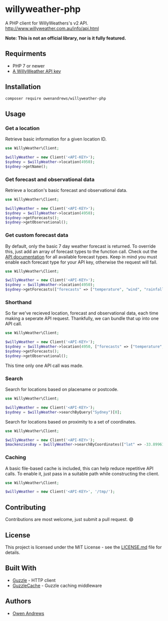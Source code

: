 # willyweather-php
A PHP client for WillyWeathers's v2 API. http://www.willyweather.com.au/info/api.html

**Note: This is not an official library, nor is it fully featured.**

## Requirments
- PHP 7 or newer
- [A WillyWeather API key](http://www.willyweather.com.au/info/api.html)

## Installation
```bash
composer require owenandrews/willyweather-php
```

## Usage
### Get a location
Retrieve basic information for a given location ID.
```php
use WillyWeather\Client;

$willyWeather = new Client('<API-KEY>');
$sydney = $willyWeather->location(4950);
$sydney->getName();
```

### Get forecast and observational data
Retrieve a location's basic forecast and observational data.
```php
use WillyWeather\Client;

$willyWeather = new Client('<API-KEY>');
$sydney = $willyWeather->location(4950);
$sydney->getForecasts();
$sydney->getObservational();
```

### Get custom forecast data
By default, only the basic 7 day weather forecast is returned. To override this, just add an array of forecast types to the function call. Check out the [API documentation](http://www.willyweather.com/api/docs/v2.html) for all available forecast types. Keep in mind you must enable each forecast type for your API key, otherwise the request will fail.
```php
use WillyWeather\Client;

$willyWeather = new Client('<API-KEY>');
$sydney = $willyWeather->location(4950);
$sydney->getForecasts(["forecasts" => ["temperature", "wind", "rainfallprobability"], "days" => 3]);
```

### Shorthand
So far we've recieved location, forecast and observational data, each time making a seperate API request. Thankfully, we can bundle that up into one API call.
```php
use WillyWeather\Client;

$willyWeather = new Client('<API-KEY>');
$sydney = $willyWeather->location(4950, ["forecasts" => ["temperature", "wind", "rainfallprobability"], "days" => 3, "observational" => true]);
$sydney->getForecasts();
$sydney->getObservational();
```
This time only one API call was made.

### Search
Search for locations based on placename or postcode.
```php
use WillyWeather\Client;

$willyWeather = new Client('<API-KEY>');
$sydney = $willyWeather->searchByQuery("Sydney")[0];
```
Search for locations based on proximity to a set of coordinates.
```php
use WillyWeather\Client;

$willyWeather = new Client('<API-KEY>');
$mackenziesBay = $willyWeather->searchByCoordinates(["lat" => -33.8996141, "lng" => 151.272962])[0];
```

### Caching
A basic file-based cache is included, this can help reduce repetitive API calls. To enable it, just pass in a suitable path while constructing the client.
```php
use WillyWeather\Client;

$willyWeather = new Client('<API-KEY>', '/tmp/');
```

## Contributing
Contributions are most welcome, just submit a pull request. :smile:

## License
This project is licensed under the MIT License - see the [LICENSE.md](LICENSE.md) file for details.

## Built With
- [Guzzle](https://github.com/guzzle/guzzle) - HTTP client
- [GuzzleCache](https://github.com/Kevinrob/guzzle-cache-middleware) - Guzzle caching middleware

## Authors
- [Owen Andrews](https://github.com/owenandrews)
